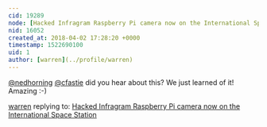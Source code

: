 ```yaml
---
cid: 19289
node: [Hacked Infragram Raspberry Pi camera now on the International Space Station](../notes/warren/04-02-2018/hacked-infragram-raspberry-pi-camera-now-on-the-international-space-station)
nid: 16052
created_at: 2018-04-02 17:28:20 +0000
timestamp: 1522690100
uid: 1
author: [warren](../profile/warren)
---
```


[@nedhorning](/profile/nedhorning) [@cfastie](/profile/cfastie) did you hear about this? We just learned of it! Amazing :-)

[warren](../profile/warren) replying to: [Hacked Infragram Raspberry Pi camera now on the International Space Station](../notes/warren/04-02-2018/hacked-infragram-raspberry-pi-camera-now-on-the-international-space-station)


